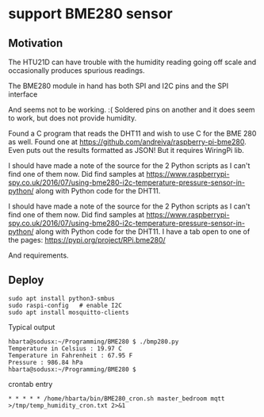 # support BME280 sensor

## Motivation

The HTU21D can have trouble with the humidity reading going off scale and occasionally produces spurious readings. 

The BME280 module in hand has both SPI and I2C pins and the SPI interface 

And seems not to be working. :( Soldered pins on another and it does seem to work, but does not provide humidity.

Found  a C program that reads the DHT11 and wish to use C for the BME 280 as well. Found one at https://github.com/andreiva/raspberry-pi-bme280. Even puts out the results formatted as JSON! But it requires WiringPi lib.

I should have made a note of the source for the 2 Python scripts as I can't find one of them now. Did find samples at https://www.raspberrypi-spy.co.uk/2016/07/using-bme280-i2c-temperature-pressure-sensor-in-python/ along with Python code for the DHT11.

I should have made a note of the source for the 2 Python scripts as I can't find one of them now. Did find samples at https://www.raspberrypi-spy.co.uk/2016/07/using-bme280-i2c-temperature-pressure-sensor-in-python/ along with Python code for the DHT11. I have a tab open to one of the pages: <https://pypi.org/project/RPi.bme280/>

And requirements.

## Deploy

```
sudo apt install python3-smbus
sudo raspi-config   # enable I2C
sudo apt install mosquitto-clients
```

Typical output

```text
hbarta@sodusx:~/Programming/BME280 $ ./bmp280.py
Temperature in Celsius : 19.97 C
Temperature in Fahrenheit : 67.95 F
Pressure : 986.84 hPa 
hbarta@sodusx:~/Programming/BME280 $ 
```

crontab entry

```text
* * * * * /home/hbarta/bin/BME280_cron.sh master_bedroom mqtt >/tmp/temp_humidity_cron.txt 2>&1
```
